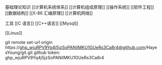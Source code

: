 基础理论知识
[[计算机系统体系]]
[[计算机组成原理]]
[[操作系统]]
[[软件工程]]
[[数据结构]]
[[X-86 汇编原理]]
[[计算机网络]]


工具
[[C 语言]]
[[C++语言]]
[[Mysql]]

[[Linux]]



git remote set-url origin https://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@github.com/HayesYoung/git.git
github token:  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